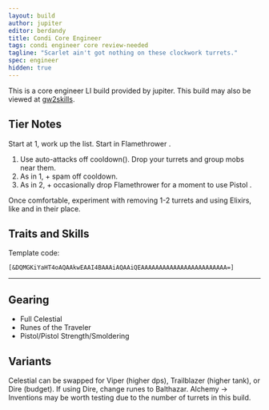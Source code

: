 ```yaml
---
layout: build
author: jupiter
editor: berdandy
title: Condi Core Engineer
tags: condi engineer core review-needed
tagline: "Scarlet ain't got nothing on these clockwork turrets."
spec: engineer
hidden: true
---
```


This is a core engineer LI build provided by jupiter. This build may also be viewed at [gw2skills](http://gw2skills.net/editor/?PegAoqlZw6YMsEWJOULaJfA-zxIY1ohvMSIBCsAkfA-e).

## Tier Notes

Start at 1, work up the list. Start in Flamethrower <span data-aw2-key="7" data-aw2-skill="5927"></span>.

1. Use auto-attacks off cooldown(<span data-aw2-key="1" data-aw2-skill="5928"></span>). Drop your turrets and group mobs near them.
2. As in 1, + spam <span data-aw2-key="F2" data-aw2-skill="5977"></span> off cooldown.
3. As in 2, + occasionally drop Flamethrower for a moment to use Pistol <span data-aw2-key="4" data-aw2-skill="5831"></span>.

Once comfortable, experiment with removing 1-2 turrets and using Elixirs, like <span data-aw2-key="8" data-aw2-skill="5862"></span> and <span data-aw2-key="9" data-aw2-skill="5821"></span> in their place.

## Traits and Skills

Template code:

`[&DQMGKiYaHT4oAQAAkwEAAI4BAAAiAQAAiQEAAAAAAAAAAAAAAAAAAAAAAAA=]`

---

<div
  data-armory-embed="skills"
  data-armory-ids="5857,5927,5912,5836,5868"
>
</div>

<div
  data-armory-embed="specializations"
  data-armory-ids="6,38,29"
  data-armory-6-traits="525,1892,505"
  data-armory-38-traits="1930,2006,510"
  data-armory-29-traits="509,470,1854"
>
</div>

## Gearing

- Full Celestial
- Runes of the Traveler
- Pistol/Pistol Strength/Smoldering 

## Variants

Celestial can be swapped for Viper (higher dps), Trailblazer (higher tank), or Dire (budget). If using Dire, change runes to Balthazar. Alchemy -> Inventions may be worth testing due to the number of turrets in this build.
